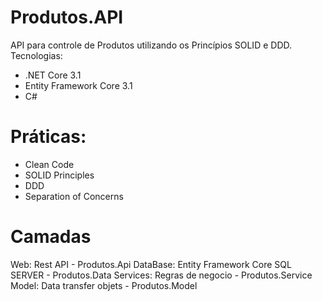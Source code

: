 # Produtos.API
API para controle de Produtos utilizando os Princípios SOLID e DDD.
Tecnologias:
 * .NET Core 3.1
 * Entity Framework Core 3.1
 * C#
 
# Práticas:
 * Clean Code
 * SOLID Principles
 * DDD
 * Separation of Concerns

# Camadas

Web: Rest API - Produtos.Api
DataBase: Entity Framework Core SQL SERVER - Produtos.Data
Services: Regras de negocio - Produtos.Service
Model: Data transfer objets - Produtos.Model
